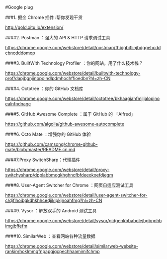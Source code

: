 #Google plug

###1. 掘金 Chrome 插件 :帮你发现干货

http://gold.xitu.io/extension/

####2. Postman ：强大的 API & HTTP 请求调试工具

https://chrome.google.com/webstore/detail/postman/fhbjgbiflinjbdggehcddcbncdddomop

####3. BuiltWith Technology Profiler ：你的网站，用了什么技术栈？

https://chrome.google.com/webstore/detail/builtwith-technology-prof/dapjbgnjinbpoindlpdmhochffioedbn?hl=zh-CN

####4. Octotree ：你的 GitHub 文档库

https://chrome.google.com/webstore/detail/octotree/bkhaagjahfmjljalopjnoealnfndnagc

####5. GitHub Awesome Complete ：属于 GitHub 的 「Alfred」

https://github.com/algolia/github-awesome-autocomplete

####6. Octo Mate ：增强你的 GitHub 体验

https://github.com/camsong/chrome-github-mate/blob/master/README.cn.md

####7.Proxy SwitchSharp：代理插件

https://chrome.google.com/webstore/detail/proxy-switchysharp/dpplabbmogkhghncfbfdeeokoefdjegm

####8. User-Agent Switcher for Chrome ：网页自适应测试工具

https://chrome.google.com/webstore/detail/user-agent-switcher-for-c/djflhoibgkdhkhhcedjiklpkjnoahfmg?hl=zh-CN

####9. Vysor ：解放双手的 Android 测试工具

https://chrome.google.com/webstore/detail/vysor/gidgenkbbabolejbgbpnhbimgjbffefm

####10. SimilarWeb ：查看网站各种流量数据

https://chrome.google.com/webstore/detail/similarweb-website-rankin/hoklmmgfnpapgjgcpechhaamimifchmp


